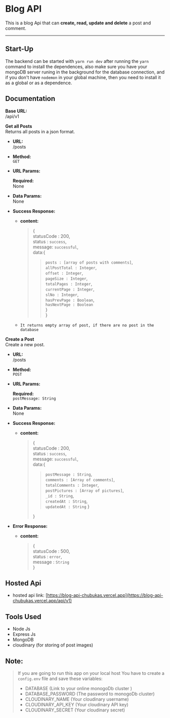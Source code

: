 # Blog API

This is a blog Api that can **create, read, update and delete** a post and comment.

---

## Start-Up

The backend can be started with `yarn run dev` after running the `yarn` command to install the dependences, also make sure you have your mongoDB server runing in the background for the database connection, and if you don't have `nodemon` in your global machine, then you need to install it as a global or as a dependence.

## Documentation

**Base URL:**  
/api/v1

**Get all Posts**  
Returns all posts in a json format.

- **URL:**  
  /posts

- **Method:**  
  `GET`

- **URL Params:**

  **Required:**  
  None

- **Data Params:**  
  None

- **Success Response:**

  - **content:**

    > {  
    > statusCode : 200,  
    > status : `success`,  
    > message: `successful`,  
    > data:{
    >
    > > `posts : [array of posts with comments]`,  
    > > `allPostTotal : Integer`,  
    > > `offset : Integer`,  
    > > `pageSize : Integer`,  
    > > `totalPages : Integer`,  
    > > `currentPage : Integer`,  
    > > `slNo : Integer`,  
    > > `hasPrevPage : Boolean`,  
    > > `hasNextPage : Boolean`  
    > > }  
    > > }

  - `It returns empty array of post, if there are no post in the database`

**Create a Post**  
Create a new post.

- **URL:**  
  /posts

- **Method:**  
  `POST`

- **URL Params:**

  **Required:**  
  `postMessage: String`

- **Data Params:**  
  None

- **Success Response:**

  - **content:**

    > {  
    > statusCode : 200,  
    > status : `success`,  
    > message: `successful`,  
    > data:{
    >
    > > `postMessage : String`,  
    > > `comments : [Array of comments]`,  
    > > `totalComments : Integer`,  
    > > `postPictures : [Array of pictures]`,  
    > > `_id : String`,  
    > > `createdAt : String`,  
    > > `updatedAt : String`
    > > }
    >
    > }

- **Error Response:**

  - **content:**

    > {  
    > statusCode : 500,  
    > status : `error`,  
    > message : `String`  
    > }

## Hosted Api

- hosted api link: [https://blog-api-chubukas.vercel.app](https://blog-api-chubukas.vercel.app/api/v1)

## Tools Used

- Node Js
- Express Js
- MongoDB
- cloudinary (for storing of post images)

## Note:

> If you are going to run this app on your local host You have to create a `config.env` file and save these variables:
>
> - DATABASE (Link to your online monogoDb cluster )
> - DATABASE_PASSWORD (The password to monogoDb cluster)
> - CLOUDINARY_NAME (Your cloudinary username)
> - CLOUDINARY_API_KEY (Your cloudinary API key)
> - CLOUDINARY_SECRET (Your cloudinary secret)
